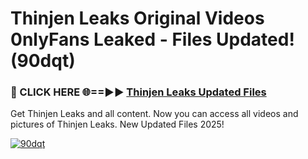 # Thinjen Leaks Original Videos 0nlyFans Leaked - Files Updated! (90dqt)

<h3>🔴 CLICK HERE 🌐==►► <a href="https://tinyurl.com/2jnfzry5" rel="nofollow">Thinjen Leaks Updated Files</a></h3>

Get Thinjen Leaks and all content. Now you can access all videos and pictures of Thinjen Leaks. New Updated Files 2025!

[![90dqt](https://i.imgur.com/GyGTBgg.gif)](https://tinyurl.com/2jnfzry5)
